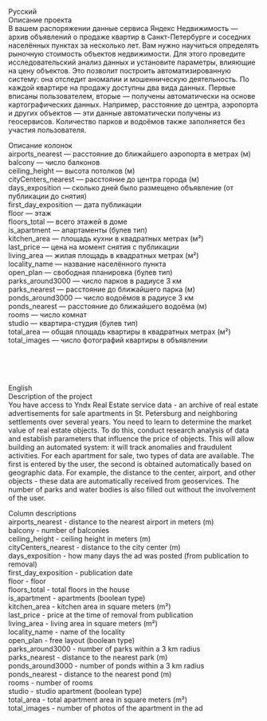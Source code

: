 Русский <br>
Описание проекта <br>
В вашем распоряжении данные сервиса Яндекс Недвижимость — архив объявлений о продаже квартир в Санкт-Петербурге и соседних населённых пунктах за несколько лет. Вам нужно научиться определять рыночную стоимость объектов недвижимости. Для этого проведите исследовательский анализ данных и установите параметры, влияющие на цену объектов. Это позволит построить автоматизированную систему: она отследит аномалии и мошенническую деятельность. По каждой квартире на продажу доступны два вида данных. Первые вписаны пользователем, вторые — получены автоматически на основе картографических данных. Например, расстояние до центра, аэропорта и других объектов — эти данные автоматически получены из геосервисов. Количество парков и водоёмов также заполняется без участия пользователя. <br>

Описание колонок <br>
airports_nearest — расстояние до ближайшего аэропорта в метрах (м) <br>
balcony — число балконов <br>
ceiling_height — высота потолков (м) <br>
cityCenters_nearest — расстояние до центра города (м) <br>
days_exposition — сколько дней было размещено объявление (от публикации до снятия) <br>
first_day_exposition — дата публикации <br>
floor — этаж <br>
floors_total — всего этажей в доме <br>
is_apartment — апартаменты (булев тип) <br>
kitchen_area — площадь кухни в квадратных метрах (м²) <br>
last_price — цена на момент снятия с публикации <br>
living_area — жилая площадь в квадратных метрах (м²) <br>
locality_name — название населённого пункта <br>
open_plan — свободная планировка (булев тип) <br>
parks_around3000 — число парков в радиусе 3 км <br>
parks_nearest — расстояние до ближайшего парка (м) <br>
ponds_around3000 — число водоёмов в радиусе 3 км <br>
ponds_nearest — расстояние до ближайшего водоёма (м) <br>
rooms — число комнат <br>
studio — квартира-студия (булев тип) <br>
total_area — общая площадь квартиры в квадратных метрах (м²) <br>
total_images — число фотографий квартиры в объявлении <br>

<br>
<br>
<br>

English <br>
Description of the project <br>
You have access to Yndx Real Estate service data - an archive of real estate advertisements for sale apartments in St. Petersburg and neighboring settlements over several years. You need to learn to determine the market value of real estate objects. To do this, conduct research analysis of data and establish parameters that influence the price of objects. This will allow building an automated system: it will track anomalies and fraudulent activities.
For each apartment for sale, two types of data are available. The first is entered by the user, the second is obtained automatically based on geographic data. For example, the distance to the center, airport, and other objects - these data are automatically received from geoservices. The number of parks and water bodies is also filled out without the involvement of the user.
 <br>

Column descriptions <br>
airports_nearest - distance to the nearest airport in meters (m) <br>
balcony - number of balconies <br>
ceiling_height - ceiling height in meters (m) <br>
cityCenters_nearest - distance to the city center (m) <br>
days_exposition - how many days the ad was posted (from publication to removal) <br>
first_day_exposition - publication date <br>
floor - floor <br>
floors_total - total floors in the house <br>
is_apartment - apartments (boolean type) <br>
kitchen_area - kitchen area in square meters (m²) <br>
last_price - price at the time of removal from publication <br>
living_area - living area in square meters (m²) <br>
locality_name - name of the locality <br>
open_plan - free layout (boolean type) <br>
parks_around3000 - number of parks within a  3 km radius <br>
parks_nearest - distance to the nearest park (m) <br>
ponds_around3000 - number of ponds within a  3 km radius <br>
ponds_nearest - distance to the nearest pond (m) <br>
rooms - number of rooms <br>
studio - studio apartment (boolean type) <br>
total_area - total apartment area in square meters (m²) <br>
total_images - number of photos of the apartment in the ad <br>

